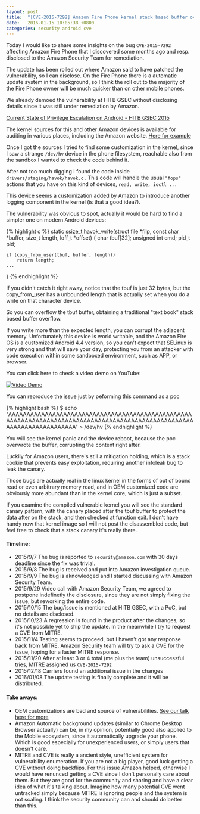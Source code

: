 ```yaml
---
layout: post
title:  "[CVE-2015-7292] Amazon Fire Phone kernel stack based buffer overflow"
date:   2016-01-15 10:05:38 +0800
categories: security android cve
---
```

Today I would like to share some insights on the bug `CVE-2015-7292` affecting Amazon Fire Phone that I discovered some months ago and resp. disclosed to the Amazon Security Team for remediation.

The update has been rolled out where Amazon said to have patched the vulnerability, so I can disclose.
On the Fire Phone there is a automatic update system in the background, so I think the roll out to the majority of the Fire Phone owner will be much quicker than on other mobile phones.

We already demoed the vulnerability at HITB GSEC without disclosing details since it was still under remediation by Amazon.

[Current State of Privilege Escalation on Android - HITB GSEC 2015][current-state-pe]

The kernel sources for this and other Amazon devices is available for auditing in various places, including the Amazon website. [Here for example][fire-phone-github]

Once I got the sources I tried to find some customization in the kernel, since I saw a strange `/dev/hv` device in the phone filesystem, reachable also from the sandbox I wanted to check the code behind it.

After not too much digging I found the code inside `drivers/staging/havok/havok.c` . This code will handle the usual `"fops"` actions that you have on this kind of devices, `read, write, ioctl ...`

This device seems a customization added by Amazon to introduce another logging component in the kernel (is that a good idea?).

The vulnerability was obvious to spot, actually it would be hard to find a simpler one on modern Android devices:

{% highlight c %}
static ssize_t havok_write(struct file *filp, const char *buffer,
            size_t length, loff_t *offset)
{
    char tbuf[32];
    unsigned int cmd;
    pid_t pid;

    if (copy_from_user(tbuf, buffer, length))
        return length;
    ...
}
{% endhighlight %}

If you didn't catch it right away, notice that the tbuf is just 32 bytes, but the copy_from_user has a unbounded length that is actually set when you do a write on that character device.

So you can overflow the tbuf buffer, obtaining a traditional "text book" stack based buffer overflow.

If you write more than the expected length, you can corrupt the adjacent memory.
Unfortunately this device is world writable, and the Amazon Fire OS is a customized Android 4.4 version, so you can't expect that SELinux is very strong and that will save your day, protecting you from an attacker with code execution within some sandboxed environment, such as APP, or browser.

You can click here to check a video demo on YouTube:

[![Video Demo](http://img.youtube.com/vi/BlkFATLW9MI/0.jpg)](https://www.youtube.com/watch?v=BlkFATLW9MI "Video Demo")


You can reproduce the issue just by peforming this command as a poc

{% highlight bash %}
$ echo "AAAAAAAAAAAAAAAAAAAAAAAAAAAAAAAAAAAAAAAAAAAAAAAAAAAAAAAAAAAAAAAAAAAAAAAAAAAAAAAAAAAAAAAAAAAAAAAAAAAAAAAAAAAAAAAAAAAAAAAA" > /dev/hv
{% endhighlight %}

You will see the kernel panic and the device reboot, because the poc overwrote the buffer, corrupting the content right after.

Luckily for Amazon users, there's still a mitigation holding, which is a stack cookie that prevents easy exploitation, requiring another infoleak bug to leak the canary.

Those bugs are actually real in the linux kernel in the forms of out of bound read or even arbitrary memory read, and in OEM customized code are obviously more abundant than in the kernel core, which is just a subset.

If you examine the compiled vulnerable kernel you will see the standard canary pattern, with the canary placed after the tbuf buffer to protect the data after on the stack, and then checked at function exit.
I don't have handy now that kernel image so I will not post the disassembled code, but feel free to check that a stack canary it's really there.

#### Timeline:
- 2015/9/7 The bug is reported to `security@amazon.com` with 30 days deadline since the fix was trivial.
- 2015/9/8 The bug is received and put into Amazon investigation queue.
- 2015/9/9 The bug is aknowledged and I started discussing with Amazon Security Team.
- 2015/9/29 Video call with Amazon Security Team, we agreed to postpone indefinetly the disclosure, since they are not simply fixing the issue, but reworking the entire code.
- 2015/10/15 The bug/issue is mentioned at HITB GSEC, with a PoC, but no details are disclosed.
- 2015/10/23 A regression is found in the product after the changes, so it's not possible yet to ship the update. In the meanwhile I try to request a CVE from MITRE.
- 2015/11/4 Testing seems to proceed, but I haven't got any response back from MITRE. Amazon Security team will try to ask a CVE for the issue, hoping for a faster MITRE response.
- 2015/11/20 After at least 3 or 4 total (me plus the team) unsuccessful tries, MITRE assigned us `CVE-2015-7292`
- 2015/12/18 Carriers found an additional issue in the changes
- 2016/01/08 The update testing is finally complete and it will be distributed.

#### Take aways:
- OEM customizations are bad and source of vulnerabilities. [See our talk here for more][current-state-pe]
- Amazon Automatic background updates (similar to Chrome Desktop Browser actually) can be, in my opinion, potentially good also applied to the Mobile ecosystem, since it automatically upgrade your phone. Which is good especially for unexperienced users, or simply users that doesn't care.
- MITRE and CVE is really a ancient style, unefficient system for vulnerability enumeration. If you are not a big player, good luck getting a CVE without doing backflips. For this issue Amazon helped, otherwise I would have renunced getting a CVE since I don't personally care about them. But they are good for the community and sharing and have a clear idea of what it's talking about. Imagine how many potential CVE went untracked simply because MITRE is ignoring people and the system is not scaling. I think the security community can and should do better than this.

[current-state-pe]: http://gsec.hitb.org/materials/sg2015/D2%20-%20Ryan%20Welton%20and%20Marco%20Grassi%20-%20Current%20State%20of%20Android%20Privilege%20Escalation.pdf
[fire-phone-github]: https://github.com/Fire-Phone/
